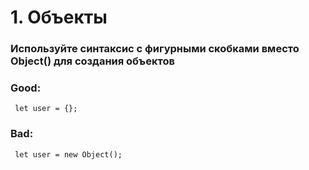 # 1. Объекты
### Используйте синтаксис с фигурными скобками вместо Object() для создания объектов
### Good:
```
 let user = {};
```
### Bad:
```
 let user = new Object();
```
